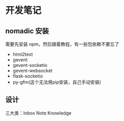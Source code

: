 # 开发笔记

## nomadic 安装

需要先安装 npm，然后跟着教程，有一些包依赖不要忘了

+ html2text
+ gevent
+ gevent-socketio
+ gevent-websocket
+ flask-socketio
+ py-gfm(这个无法用pip安装，自己手动安装)

## 设计

三大类：Inbox Note Knowledge


